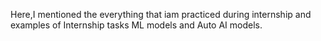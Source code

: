 Here,I mentioned the everything that iam practiced during internship and examples of Internship tasks ML models and Auto AI models.
